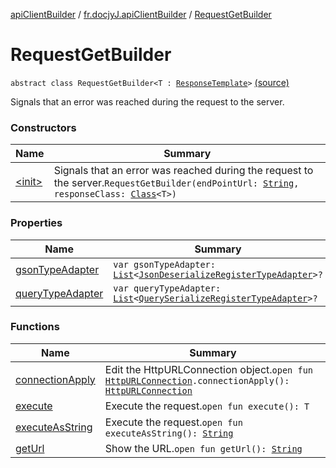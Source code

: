[apiClientBuilder](../../index.md) / [fr.docjyJ.apiClientBuilder](../index.md) / [RequestGetBuilder](./index.md)

# RequestGetBuilder

`abstract class RequestGetBuilder<T : `[`ResponseTemplate`](../-response-template.md)`>` [(source)](https://github.com/docjyj/apiClientBuilder/tree/master/src/main/kotlin/fr/docjyJ/apiClientBuilder/RequestGetBuilder.kt#L18)

Signals that an error was reached during the request to the server.

### Constructors

| Name | Summary |
|---|---|
| [&lt;init&gt;](-init-.md) | Signals that an error was reached during the request to the server.`RequestGetBuilder(endPointUrl: `[`String`](https://kotlinlang.org/api/latest/jvm/stdlib/kotlin/-string/index.html)`, responseClass: `[`Class`](https://docs.oracle.com/javase/6/docs/api/java/lang/Class.html)`<T>)` |

### Properties

| Name | Summary |
|---|---|
| [gsonTypeAdapter](gson-type-adapter.md) | `var gsonTypeAdapter: `[`List`](https://kotlinlang.org/api/latest/jvm/stdlib/kotlin.collections/-list/index.html)`<`[`JsonDeserializeRegisterTypeAdapter`](../-json-deserialize-register-type-adapter/index.md)`>?` |
| [queryTypeAdapter](query-type-adapter.md) | `var queryTypeAdapter: `[`List`](https://kotlinlang.org/api/latest/jvm/stdlib/kotlin.collections/-list/index.html)`<`[`QuerySerializeRegisterTypeAdapter`](../-query-serialize-register-type-adapter/index.md)`>?` |

### Functions

| Name | Summary |
|---|---|
| [connectionApply](connection-apply.md) | Edit the HttpURLConnection object.`open fun `[`HttpURLConnection`](https://docs.oracle.com/javase/6/docs/api/java/net/HttpURLConnection.html)`.connectionApply(): `[`HttpURLConnection`](https://docs.oracle.com/javase/6/docs/api/java/net/HttpURLConnection.html) |
| [execute](execute.md) | Execute the request.`open fun execute(): T` |
| [executeAsString](execute-as-string.md) | Execute the request.`open fun executeAsString(): `[`String`](https://kotlinlang.org/api/latest/jvm/stdlib/kotlin/-string/index.html) |
| [getUrl](get-url.md) | Show the URL.`open fun getUrl(): `[`String`](https://kotlinlang.org/api/latest/jvm/stdlib/kotlin/-string/index.html) |
